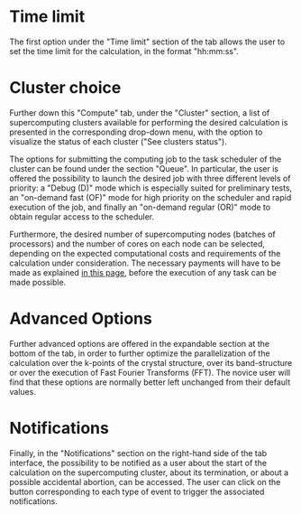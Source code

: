 # Time limit 
 
The first option under the "Time limit" section of the tab allows the user to set the time limit for the calculation, in the format "hh:mm:ss". 

# Cluster choice

Further down this "Compute" tab, under the "Cluster" section, a list of supercomputing clusters available for performing the desired calculation is presented in the corresponding drop-down menu, with the option to visualize the status of each cluster ("See clusters status"). 

The options for submitting the computing job to the task scheduler of the cluster can be found under the section "Queue". In particular, the user is offered the possibility to launch the desired job with three different levels of priority: a "Debug (D)" mode which is especially suited for preliminary tests, an "on-demand fast (OF)" mode for high priority on the scheduler and rapid execution of the job, and finally an "on-demand regular (OR)" mode to obtain regular access to the scheduler. 

Furthermore, the desired number of supercomputing nodes (batches of processors) and the number of cores on each node can be selected, depending on the expected computational costs and requirements of the calculation under consideration. The necessary payments will have to be made as explained [in this page](/billing/billing-and-payments.md), before the execution of any task can be made possible.

# Advanced Options

Further advanced options are offered in the expandable section at the bottom of the tab, in order to further optimize the parallelization of the calculation over the k-points of the crystal structure, over its band-structure or over the execution of Fast Fourier Transforms (FFT). The novice user will find that these options are normally better left unchanged from their default values. 

# Notifications

Finally, in the "Notifications" section on the right-hand side of the tab interface, the possibility to be notified as a user about the start of the calculation on the supercomputing cluster, about its termination, or about a possible accidental abortion, can be accessed. The user can click on the button corresponding to each type of event to trigger the associated notifications.
